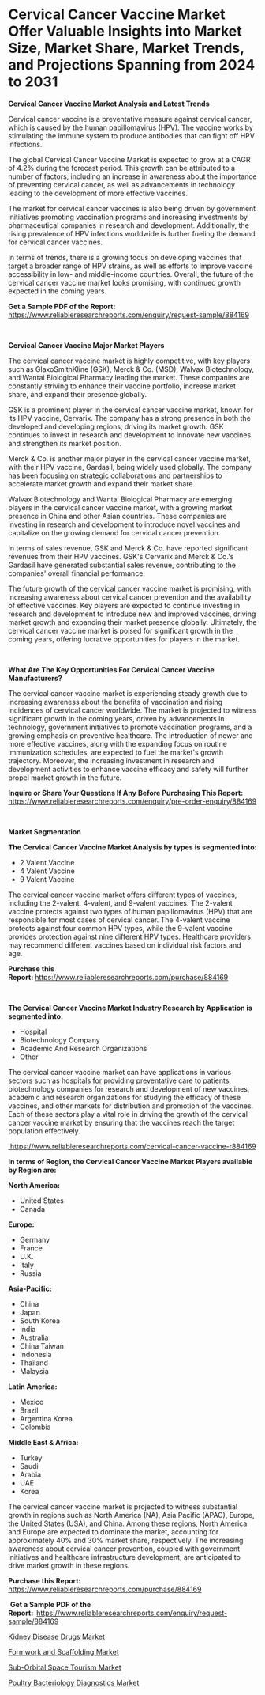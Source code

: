<p><h1>Cervical Cancer Vaccine Market Offer Valuable Insights into Market Size, Market Share, Market Trends, and Projections Spanning from 2024 to 2031</h1></p><p><strong>Cervical Cancer Vaccine Market Analysis and Latest Trends</strong></p>
<p><p>Cervical cancer vaccine is a preventative measure against cervical cancer, which is caused by the human papillomavirus (HPV). The vaccine works by stimulating the immune system to produce antibodies that can fight off HPV infections.</p><p>The global Cervical Cancer Vaccine Market is expected to grow at a CAGR of 4.2% during the forecast period. This growth can be attributed to a number of factors, including an increase in awareness about the importance of preventing cervical cancer, as well as advancements in technology leading to the development of more effective vaccines.</p><p>The market for cervical cancer vaccines is also being driven by government initiatives promoting vaccination programs and increasing investments by pharmaceutical companies in research and development. Additionally, the rising prevalence of HPV infections worldwide is further fueling the demand for cervical cancer vaccines.</p><p>In terms of trends, there is a growing focus on developing vaccines that target a broader range of HPV strains, as well as efforts to improve vaccine accessibility in low- and middle-income countries. Overall, the future of the cervical cancer vaccine market looks promising, with continued growth expected in the coming years.</p></p>
<p><strong>Get a Sample PDF of the Report:&nbsp;</strong> <a href="https://www.reliableresearchreports.com/enquiry/request-sample/884169">https://www.reliableresearchreports.com/enquiry/request-sample/884169</a></p>
<p>&nbsp;</p>
<p><strong>Cervical Cancer Vaccine Major Market Players</strong></p>
<p><p>The cervical cancer vaccine market is highly competitive, with key players such as GlaxoSmithKline (GSK), Merck & Co. (MSD), Walvax Biotechnology, and Wantai Biological Pharmacy leading the market. These companies are constantly striving to enhance their vaccine portfolio, increase market share, and expand their presence globally.</p><p>GSK is a prominent player in the cervical cancer vaccine market, known for its HPV vaccine, Cervarix. The company has a strong presence in both the developed and developing regions, driving its market growth. GSK continues to invest in research and development to innovate new vaccines and strengthen its market position.</p><p>Merck & Co. is another major player in the cervical cancer vaccine market, with their HPV vaccine, Gardasil, being widely used globally. The company has been focusing on strategic collaborations and partnerships to accelerate market growth and expand their market share.</p><p>Walvax Biotechnology and Wantai Biological Pharmacy are emerging players in the cervical cancer vaccine market, with a growing market presence in China and other Asian countries. These companies are investing in research and development to introduce novel vaccines and capitalize on the growing demand for cervical cancer prevention.</p><p>In terms of sales revenue, GSK and Merck & Co. have reported significant revenues from their HPV vaccines. GSK's Cervarix and Merck & Co.'s Gardasil have generated substantial sales revenue, contributing to the companies' overall financial performance.</p><p>The future growth of the cervical cancer vaccine market is promising, with increasing awareness about cervical cancer prevention and the availability of effective vaccines. Key players are expected to continue investing in research and development to introduce new and improved vaccines, driving market growth and expanding their market presence globally. Ultimately, the cervical cancer vaccine market is poised for significant growth in the coming years, offering lucrative opportunities for players in the market.</p></p>
<p>&nbsp;</p>
<p><strong>What Are The Key Opportunities For Cervical Cancer Vaccine Manufacturers?</strong></p>
<p><p>The cervical cancer vaccine market is experiencing steady growth due to increasing awareness about the benefits of vaccination and rising incidences of cervical cancer worldwide. The market is projected to witness significant growth in the coming years, driven by advancements in technology, government initiatives to promote vaccination programs, and a growing emphasis on preventive healthcare. The introduction of newer and more effective vaccines, along with the expanding focus on routine immunization schedules, are expected to fuel the market's growth trajectory. Moreover, the increasing investment in research and development activities to enhance vaccine efficacy and safety will further propel market growth in the future.</p></p>
<p><strong>Inquire or Share Your Questions If Any Before Purchasing This Report:</strong> <a href="https://www.reliableresearchreports.com/enquiry/pre-order-enquiry/884169">https://www.reliableresearchreports.com/enquiry/pre-order-enquiry/884169</a></p>
<p>&nbsp;</p>
<p><strong>Market Segmentation</strong></p>
<p><strong>The Cervical Cancer Vaccine Market Analysis by types is segmented into:</strong></p>
<p><ul><li>2 Valent Vaccine</li><li>4 Valent Vaccine</li><li>9 Valent Vaccine</li></ul></p>
<p><p>The cervical cancer vaccine market offers different types of vaccines, including the 2-valent, 4-valent, and 9-valent vaccines. The 2-valent vaccine protects against two types of human papillomavirus (HPV) that are responsible for most cases of cervical cancer. The 4-valent vaccine protects against four common HPV types, while the 9-valent vaccine provides protection against nine different HPV types. Healthcare providers may recommend different vaccines based on individual risk factors and age.</p></p>
<p><strong>Purchase this Report:&nbsp;</strong><a href="https://www.reliableresearchreports.com/purchase/884169">https://www.reliableresearchreports.com/purchase/884169</a></p>
<p>&nbsp;</p>
<p><strong>The Cervical Cancer Vaccine Market Industry Research by Application is segmented into:</strong></p>
<p><ul><li>Hospital</li><li>Biotechnology Company</li><li>Academic And Research Organizations</li><li>Other</li></ul></p>
<p><p>The cervical cancer vaccine market can have applications in various sectors such as hospitals for providing preventative care to patients, biotechnology companies for research and development of new vaccines, academic and research organizations for studying the efficacy of these vaccines, and other markets for distribution and promotion of the vaccines. Each of these sectors play a vital role in driving the growth of the cervical cancer vaccine market by ensuring that the vaccines reach the target population effectively.</p></p>
<p><a href="https://www.reliableresearchreports.com/cervical-cancer-vaccine-r884169">&nbsp;https://www.reliableresearchreports.com/cervical-cancer-vaccine-r884169</a></p>
<p><strong>In terms of Region, the Cervical Cancer Vaccine Market Players available by Region are:</strong></p>
<p>
    <p> <strong> North America: </strong>
        <ul>
            <li>United States</li>
            <li>Canada</li>
        </ul>
        </p> 
    <p> <strong> Europe: </strong>
        <ul>
            <li>Germany</li>
            <li>France</li>
            <li>U.K.</li>
            <li>Italy</li>
            <li>Russia</li>
        </ul>
        </p> 
    <p> <strong> Asia-Pacific: </strong>
        <ul>
            <li>China</li>
            <li>Japan</li>
            <li>South Korea</li>
            <li>India</li>
            <li>Australia</li>
            <li>China Taiwan</li>
            <li>Indonesia</li>
            <li>Thailand</li>
            <li>Malaysia</li>
        </ul>
        </p> 
    <p> <strong> Latin America: </strong>
        <ul>
            <li>Mexico</li>
            <li>Brazil</li>
            <li>Argentina Korea</li>
            <li>Colombia</li>
        </ul>
        </p> 
    <p> <strong> Middle East & Africa: </strong>
        <ul>
            <li>Turkey</li>
            <li>Saudi</li>
            <li>Arabia</li>
            <li>UAE</li>
            <li>Korea</li>
        </ul>
    </p>
    </p>
<p><p>The cervical cancer vaccine market is projected to witness substantial growth in regions such as North America (NA), Asia Pacific (APAC), Europe, the United States (USA), and China. Among these regions, North America and Europe are expected to dominate the market, accounting for approximately 40% and 30% market share, respectively. The increasing awareness about cervical cancer prevention, coupled with government initiatives and healthcare infrastructure development, are anticipated to drive market growth in these regions.</p></p>
<p><strong>Purchase this Report: </strong><a href="https://www.reliableresearchreports.com/purchase/884169">https://www.reliableresearchreports.com/purchase/884169</a></p>
<p>&nbsp;<strong>Get a Sample PDF of the Report:&nbsp;&nbsp;</strong><a href="https://www.reliableresearchreports.com/enquiry/request-sample/884169">https://www.reliableresearchreports.com/enquiry/request-sample/884169</a></p>
<p><strong></strong></p>
<p><p><a href="https://github.com/NikolasKirlin2023/Market-Research-Report-List-1/blob/main/kidney-disease-drugs-market.md">Kidney Disease Drugs Market</a></p><p><a href="https://www.linkedin.com/pulse/analyzing-formwork-scaffolding-market-global-industry-perspective-x6bvf">Formwork and Scaffolding Market</a></p><p><a href="https://medium.com/@pennyalbrittonh65/sub-orbital-space-tourism-nbsp-market-focuses-on-market-share-size-and-projected-forecast-till-53e811cd2e8b">Sub-Orbital Space Tourism Market</a></p><p><a href="https://www.linkedin.com/pulse/poultry-bacteriology-diagnostics-market-size-cagr-trends-2024-2030-9gmsc">Poultry Bacteriology Diagnostics Market</a></p></p>